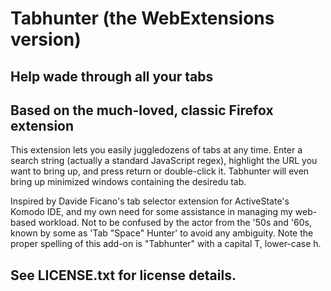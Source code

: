 # Tabhunter (the WebExtensions version)

## Help wade through all your tabs

## Based on the much-loved, classic Firefox extension

This extension lets you easily juggledozens of tabs at any time. Enter a
search string (actually a standard JavaScript regex), highlight
the URL you want to bring up, and press return or double-click it.
Tabhunter will even bring up minimized windows containing the desiredu
tab.

Inspired by Davide Ficano's tab selector extension for ActiveState's
Komodo IDE, and my own need for some assistance in managing my
web-based workload. Not to be confused by the actor from the '50s
and '60s, known by some as 'Tab "Space" Hunter' to avoid any
ambiguity. Note the proper spelling of this add-on is "Tabhunter"
with a capital T, lower-case h.

## See LICENSE.txt for license details.
